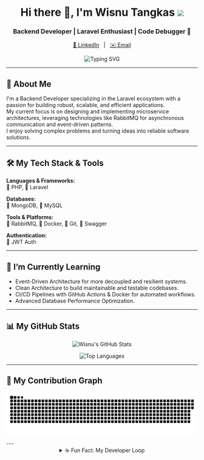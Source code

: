 <h1 align="center">
  Hi there 👋, I'm Wisnu Tangkas
  <img src="https://media.giphy.com/media/hvRJCLFzcasrR4ia7z/giphy.gif" width="30px"/>
</h1>
<h3 align="center">Backend Developer | Laravel Enthusiast | Code Debugger 🐞</h3>

<p align="center">
  <a href="https://www.linkedin.com/in/your-linkedin-username/" target="_blank">👔 LinkedIn</a> &nbsp; | &nbsp;
  <a href="mailto:your-email@example.com">✉️ Email</a>
</p>

<p align="center">
  <img src="https://readme-typing-svg.demolab.com?font=Fira+Code&pause=1000&color=00FFFF&center=true&vCenter=true&width=435&lines=Backend+Developer;Building+Scalable+Microservices;Laravel+%7C+MongoDB+%7C+RabbitMQ;Always+learning+and+debugging+%F0%9F%90%9E" alt="Typing SVG" />
</p>

---

## 🚀 About Me

I'm a Backend Developer specializing in the Laravel ecosystem with a passion for building robust, scalable, and efficient applications.  
My current focus is on designing and implementing microservice architectures, leveraging technologies like RabbitMQ for asynchronous communication and event-driven patterns.  
I enjoy solving complex problems and turning ideas into reliable software solutions.

---

## 🛠️ My Tech Stack & Tools

**Languages & Frameworks:**  
🐘 PHP, 🚀 Laravel  

**Databases:**  
🍃 MongoDB, 🐬 MySQL  

**Tools & Platforms:**  
📨 RabbitMQ, 🐳 Docker, 🐙 Git, 📜 Swagger  

**Authentication:**  
🔑 JWT Auth  

---

## 🌱 I’m Currently Learning

- Event-Driven Architecture for more decoupled and resilient systems.
- Clean Architecture to build maintainable and testable codebases.
- CI/CD Pipelines with GitHub Actions & Docker for automated workflows.
- Advanced Database Performance Optimization.

---

## 📊 My GitHub Stats

<p align="center">
  <img src="https://github-readme-stats.vercel.app/api?username=wisnoe14&show_icons=true&theme=tokyonight&hide_border=true&count_private=true&include_all_commits=true" alt="Wisnu's GitHub Stats" />
</p>
<p align="center">
  <img src="https://github-readme-stats.vercel.app/api/top-langs/?username=wisnoe14&layout=compact&theme=tokyonight&hide_border=true" alt="Top Languages" />
</p>

---

## 🐍 My Contribution Graph
<p align="center">
<img src="https://github.com/wisnoe14/wisnoe14/blob/output/github-contribution-grid-snake.svg" alt="Snake Contribution Graph">
</p>
---

<details align="center">
<summary>☕ Fun Fact: My Developer Loop</summary>
<br/>

```javascript
while(alive) {
  eat();
  code();
  debug();
  repeat();
}
```

</details>
